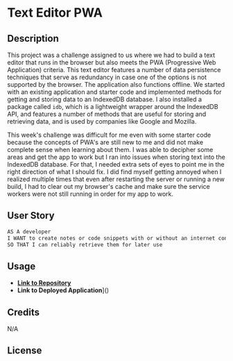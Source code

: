 # Text Editor PWA

## Description
This project was a challenge assigned to us where we had to build a text editor that runs in the browser but also meets the PWA (Progressive Web Application) criteria. This text editor features a number of data persistence techniques that serve as redundancy in case one of the options is not supported by the browser. The application also functions offline.
We started with an existing application and starter code and implemented methods for getting and storing data to an IndexedDB database. I also installed a package called `idb`, which is a lightweight wrapper around the IndexedDB API, and features a number of methods that are useful for storing and retrieving data, and is used by companies like Google and Mozilla.

This week's challenge was difficult for me even with some starter code because the concepts of PWA's are still new to me and did not make complete sense when learning about them. I was able to decipher some areas and get the app to work but I ran into issues when storing text into the IndexedDB database. For that, I needed extra sets of eyes to point me in the right direction of what I should fix. I did find myself getting annoyed when I realized multiple times that even after restarting the server or running a new build, I had to clear out my browser's cache and make sure the service workers were not still running in order for my app to work.

## User Story

```md
AS A developer
I WANT to create notes or code snippets with or without an internet connection
SO THAT I can reliably retrieve them for later use
```


## Usage

* [**Link to Repository**](https://github.com/crzn24/text-editor-pwa.git)
* **Link to Deployed Application**]()

<!-- ![Screenshot of ](./assets/images/) -->


## Credits
N/A
<!-- * []() -->

## License